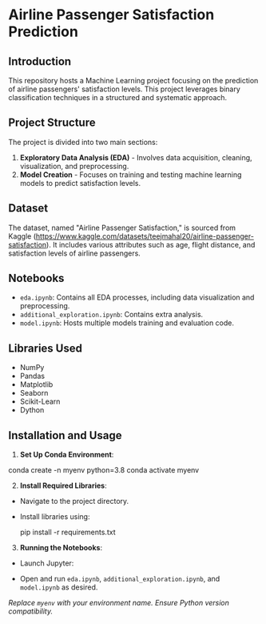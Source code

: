 # Airline Passenger Satisfaction Prediction

## Introduction
This repository hosts a Machine Learning project focusing on the prediction of airline passengers' satisfaction levels.  This project leverages binary classification techniques in a structured and systematic approach.

## Project Structure
The project is divided into two main sections:
1. **Exploratory Data Analysis (EDA)** - Involves data acquisition, cleaning, visualization, and preprocessing. 
2. **Model Creation** - Focuses on training and testing machine learning models to predict satisfaction levels.

## Dataset
The dataset, named "Airline Passenger Satisfaction," is sourced from Kaggle (https://www.kaggle.com/datasets/teejmahal20/airline-passenger-satisfaction). It includes various attributes such as age, flight distance, and satisfaction levels of airline passengers.

## Notebooks
- `eda.ipynb`: Contains all EDA processes, including data visualization and preprocessing.
- `additional_exploration.ipynb`: Contains extra analysis.
- `model.ipynb`: Hosts multiple models training and evaluation code.

## Libraries Used
- NumPy
- Pandas
- Matplotlib
- Seaborn
- Scikit-Learn
- Dython

## Installation and Usage

1. **Set Up Conda Environment**:

conda create -n myenv python=3.8
conda activate myenv

2. **Install Required Libraries**:
- Navigate to the project directory.
- Install libraries using:
  
  pip install -r requirements.txt


3. **Running the Notebooks**:
- Launch Jupyter:

- Open and run `eda.ipynb`, `additional_exploration.ipynb`, and `model.ipynb` as desired.

*Replace `myenv` with your environment name. Ensure Python version compatibility.*

